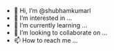- 👋 Hi, I’m @shubhamkumarl
- 👀 I’m interested in ...
- 🌱 I’m currently learning ...
- 💞️ I’m looking to collaborate on ...
- 📫 How to reach me ...

<!---
shubhamkumarl/shubhamkumarl is a ✨ special ✨ repository because its `README.md` (this file) appears on your GitHub profile.
You can click the Preview link to take a look at your changes.
--->
